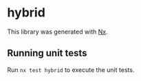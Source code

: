 # hybrid

This library was generated with [Nx](https://nx.dev).

## Running unit tests

Run `nx test hybrid` to execute the unit tests.
